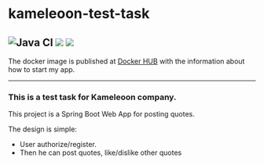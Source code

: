 # kameleoon-test-task
![Java CI](https://github.com/6londo9/kameleoon-test-task/actions/workflows/Java-CI.yml/badge.svg)
<a href="https://codeclimate.com/github/6londo9/kameleoon-test-task/maintainability"><img src="https://api.codeclimate.com/v1/badges/2c3b31ad12d9d37756e3/maintainability" /></a>
<a href="https://codeclimate.com/github/6londo9/kameleoon-test-task/test_coverage"><img src="https://api.codeclimate.com/v1/badges/2c3b31ad12d9d37756e3/test_coverage" /></a>
---
The docker image is published at [Docker HUB](https://hub.docker.com/repository/docker/6londo9/kameleoon-test-task/general) with the information about how to start my app.

---
### This is a test task for Kameleoon company.
This project is a Spring Boot Web App for posting quotes.

The design is simple: 

- User authorize/register.
- Then he can post quotes, like/dislike other quotes
